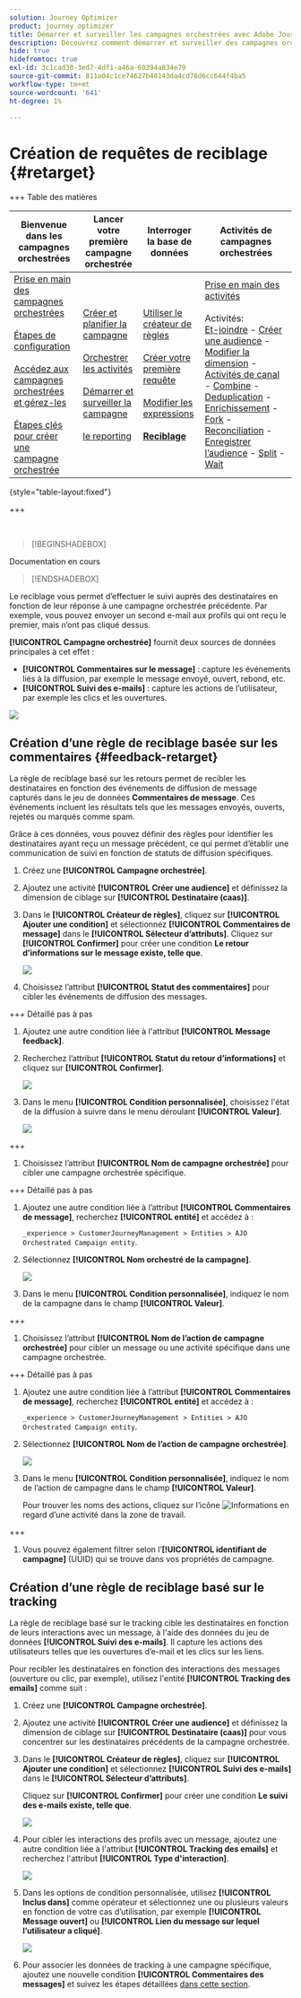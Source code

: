```yaml
---
solution: Journey Optimizer
product: journey optimizer
title: Démarrer et surveiller les campagnes orchestrées avec Adobe Journey Optimizer
description: Découvrez comment démarrer et surveiller des campagnes orchestrées avec Adobe Journey Optimizer.
hide: true
hidefromtoc: true
exl-id: 3c1cad30-3ed7-4df1-a46a-60394a834e79
source-git-commit: 811a04c1ce74627b48143da4cd78d6cc644f4ba5
workflow-type: tm+mt
source-wordcount: '641'
ht-degree: 1%

---
```


# Création de requêtes de reciblage {#retarget}

+++ Table des matières

| Bienvenue dans les campagnes orchestrées | Lancer votre première campagne orchestrée | Interroger la base de données | Activités de campagnes orchestrées |
|---|---|---|---|
| [Prise en main des campagnes orchestrées](gs-orchestrated-campaigns.md)<br/><br/>[Étapes de configuration](configuration-steps.md)<br/><br/>[Accédez aux campagnes orchestrées et gérez-les](access-manage-orchestrated-campaigns.md)<br/><br/>[Étapes clés pour créer une campagne orchestrée](gs-campaign-creation.md) | [Créer et planifier la campagne](create-orchestrated-campaign.md)<br/><br/>[Orchestrer les activités](orchestrate-activities.md)<br/><br/>[Démarrer et surveiller la campagne](start-monitor-campaigns.md)<br/><br/>[le reporting](reporting-campaigns.md) | [Utiliser le créateur de règles](orchestrated-rule-builder.md)<br/><br/>[Créer votre première requête](build-query.md)<br/><br/>[Modifier les expressions](edit-expressions.md)<br/><br/><b>[Reciblage](retarget.md)</b> | [Prise en main des activités](activities/about-activities.md)<br/><br/>Activités:<br/>[Et-joindre](activities/and-join.md) - [Créer une audience](activities/build-audience.md) - [Modifier la dimension](activities/change-dimension.md) - [Activités de canal](activities/channels.md) - [Combine](activities/combine.md) - [Deduplication](activities/deduplication.md) - [Enrichissement](activities/enrichment.md) - [Fork](activities/fork.md) - [Reconciliation](activities/reconciliation.md) - [Enregistrer l’audience](activities/save-audience.md) - [Split](activities/split.md) - [Wait](activities/wait.md) |

{style="table-layout:fixed"}

+++

</br>

>[!BEGINSHADEBOX]

Documentation en cours

>[!ENDSHADEBOX]

Le reciblage vous permet d’effectuer le suivi auprès des destinataires en fonction de leur réponse à une campagne orchestrée précédente. Par exemple, vous pouvez envoyer un second e-mail aux profils qui ont reçu le premier, mais n’ont pas cliqué dessus.

**[!UICONTROL Campagne orchestrée]** fournit deux sources de données principales à cet effet :

* **[!UICONTROL Commentaires sur le message]** : capture les événements liés à la diffusion, par exemple le message envoyé, ouvert, rebond, etc.
* **[!UICONTROL Suivi des e-mails]** : capture les actions de l’utilisateur, par exemple les clics et les ouvertures.

![](assets/do-not-localize/retarget-schema.png)

## Création d’une règle de reciblage basée sur les commentaires {#feedback-retarget}

La règle de reciblage basé sur les retours permet de recibler les destinataires en fonction des événements de diffusion de message capturés dans le jeu de données **Commentaires de message**. Ces événements incluent les résultats tels que les messages envoyés, ouverts, rejetés ou marqués comme spam.

Grâce à ces données, vous pouvez définir des règles pour identifier les destinataires ayant reçu un message précédent, ce qui permet d’établir une communication de suivi en fonction de statuts de diffusion spécifiques.

1. Créez une **[!UICONTROL Campagne orchestrée]**.

1. Ajoutez une activité **[!UICONTROL Créer une audience]** et définissez la dimension de ciblage sur **[!UICONTROL Destinataire (caas)]**.

1. Dans le **[!UICONTROL Créateur de règles]**, cliquez sur **[!UICONTROL Ajouter une condition]** et sélectionnez **[!UICONTROL Commentaires de message]** dans le **[!UICONTROL Sélecteur d’attributs]**. Cliquez sur **[!UICONTROL Confirmer]** pour créer une condition **Le retour d’informations sur le message existe, telle que**.

   ![](assets/retarget_1.png)

1. Choisissez l’attribut **[!UICONTROL Statut des commentaires]** pour cibler les événements de diffusion des messages.

+++ Détaillé pas à pas

   1. Ajoutez une autre condition liée à l&#39;attribut **[!UICONTROL Message feedback]**.

   1. Recherchez l’attribut **[!UICONTROL Statut du retour d’informations]** et cliquez sur **[!UICONTROL Confirmer]**.

      ![](assets/retarget_3.png)

   1. Dans le menu **[!UICONTROL Condition personnalisée]**, choisissez l&#39;état de la diffusion à suivre dans le menu déroulant **[!UICONTROL Valeur]**.

      ![](assets/retarget_4.png)

+++

1. Choisissez l’attribut **[!UICONTROL Nom de campagne orchestrée]** pour cibler une campagne orchestrée spécifique.

+++ Détaillé pas à pas

   1. Ajoutez une autre condition liée à l’attribut **[!UICONTROL Commentaires de message]**, recherchez **[!UICONTROL entité]** et accédez à :

      `_experience > CustomerJourneyManagement > Entities > AJO Orchestrated Campaign entity`.

   1. Sélectionnez **[!UICONTROL Nom orchestré de la campagne]**.

      ![](assets/retarget_5.png)

   1. Dans le menu **[!UICONTROL Condition personnalisée]**, indiquez le nom de la campagne dans le champ **[!UICONTROL Valeur]**.

+++

1. Choisissez l’attribut **[!UICONTROL Nom de l’action de campagne orchestrée]** pour cibler un message ou une activité spécifique dans une campagne orchestrée.

+++ Détaillé pas à pas

   1. Ajoutez une autre condition liée à l’attribut **[!UICONTROL Commentaires de message]**, recherchez **[!UICONTROL entité]** et accédez à :

      `_experience > CustomerJourneyManagement > Entities > AJO Orchestrated Campaign entity`.

   1. Sélectionnez **[!UICONTROL Nom de l’action de campagne orchestrée]**.

      ![](assets/retarget_6.png)

   1. Dans le menu **[!UICONTROL Condition personnalisée]**, indiquez le nom de l’action de campagne dans le champ **[!UICONTROL Valeur]**.

      Pour trouver les noms des actions, cliquez sur l’icône ![Informations](assets/do-not-localize/info-icon.svg) en regard d’une activité dans la zone de travail.

+++

1. Vous pouvez également filtrer selon l’**[!UICONTROL identifiant de campagne]** (UUID) qui se trouve dans vos propriétés de campagne.

## Création d’une règle de reciblage basé sur le tracking

La règle de reciblage basé sur le tracking cible les destinataires en fonction de leurs interactions avec un message, à l&#39;aide des données du jeu de données **[!UICONTROL Suivi des e-mails]**. Il capture les actions des utilisateurs telles que les ouvertures d’e-mail et les clics sur les liens.

Pour recibler les destinataires en fonction des interactions des messages (ouverture ou clic, par exemple), utilisez l&#39;entité **[!UICONTROL Tracking des emails]** comme suit :

1. Créez une **[!UICONTROL Campagne orchestrée]**.

1. Ajoutez une activité **[!UICONTROL Créer une audience]** et définissez la dimension de ciblage sur **[!UICONTROL Destinataire (caas)]** pour vous concentrer sur les destinataires précédents de la campagne orchestrée.

1. Dans le **[!UICONTROL Créateur de règles]**, cliquez sur **[!UICONTROL Ajouter une condition]** et sélectionnez **[!UICONTROL Suivi des e-mails]** dans le **[!UICONTROL Sélecteur d’attributs]**.

   Cliquez sur **[!UICONTROL Confirmer]** pour créer une condition **Le suivi des e-mails existe, telle que**.

   ![](assets/retarget_2.png)

1. Pour cibler les interactions des profils avec un message, ajoutez une autre condition liée à l&#39;attribut **[!UICONTROL Tracking des emails]** et recherchez l&#39;attribut **[!UICONTROL Type d&#39;interaction]**.

   ![](assets/retarget_7.png)

1. Dans les options de condition personnalisée, utilisez **[!UICONTROL Inclus dans]** comme opérateur et sélectionnez une ou plusieurs valeurs en fonction de votre cas d’utilisation, par exemple **[!UICONTROL Message ouvert]** ou **[!UICONTROL Lien du message sur lequel l’utilisateur a cliqué]**.

   ![](assets/retarget_8.png)

1. Pour associer les données de tracking à une campagne spécifique, ajoutez une nouvelle condition **[!UICONTROL Commentaires des messages]** et suivez les étapes détaillées [dans cette section](#feedback-retarget).
